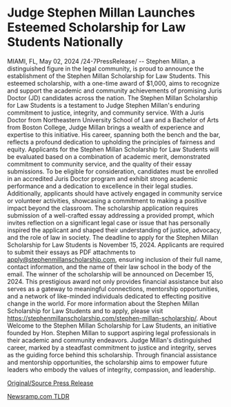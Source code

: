 # Judge Stephen Millan Launches Esteemed Scholarship for Law Students Nationally

MIAMI, FL, May 02, 2024 /24-7PressRelease/ -- Stephen Millan, a distinguished figure in the legal community, is proud to announce the establishment of the Stephen Millan Scholarship for Law Students. This esteemed scholarship, with a one-time award of $1,000, aims to recognize and support the academic and community achievements of promising Juris Doctor (JD) candidates across the nation.  The Stephen Millan Scholarship for Law Students is a testament to Judge Stephen Millan's enduring commitment to justice, integrity, and community service. With a Juris Doctor from Northeastern University School of Law and a Bachelor of Arts from Boston College, Judge Millan brings a wealth of experience and expertise to this initiative. His career, spanning both the bench and the bar, reflects a profound dedication to upholding the principles of fairness and equity.  Applicants for the Stephen Millan Scholarship for Law Students will be evaluated based on a combination of academic merit, demonstrated commitment to community service, and the quality of their essay submissions. To be eligible for consideration, candidates must be enrolled in an accredited Juris Doctor program and exhibit strong academic performance and a dedication to excellence in their legal studies.  Additionally, applicants should have actively engaged in community service or volunteer activities, showcasing a commitment to making a positive impact beyond the classroom. The scholarship application requires submission of a well-crafted essay addressing a provided prompt, which invites reflection on a significant legal case or issue that has personally inspired the applicant and shaped their understanding of justice, advocacy, and the role of law in society.  The deadline to apply for the Stephen Millan Scholarship for Law Students is November 15, 2024. Applicants are required to submit their essays as PDF attachments to apply@stephenmillanscholarship.com, ensuring inclusion of their full name, contact information, and the name of their law school in the body of the email.  The winner of the scholarship will be announced on December 15, 2024. This prestigious award not only provides financial assistance but also serves as a gateway to meaningful connections, mentorship opportunities, and a network of like-minded individuals dedicated to effecting positive change in the world.  For more information about the Stephen Millan Scholarship for Law Students and to apply, please visit https://stephenmillanscholarship.com/stephen-millan-scholarship/.  About Welcome to the Stephen Millan Scholarship for Law Students, an initiative founded by Hon. Stephen Millan to support aspiring legal professionals in their academic and community endeavors. Judge Millan's distinguished career, marked by a steadfast commitment to justice and integrity, serves as the guiding force behind this scholarship. Through financial assistance and mentorship opportunities, the scholarship aims to empower future leaders who embody the values of integrity, compassion, and leadership. 

[Original/Source Press Release](https://www.24-7pressrelease.com/press-release/510595/judge-stephen-millan-launches-esteemed-scholarship-for-law-students-nationally) 

[Newsramp.com TLDR](https://newsramp.com/None) 